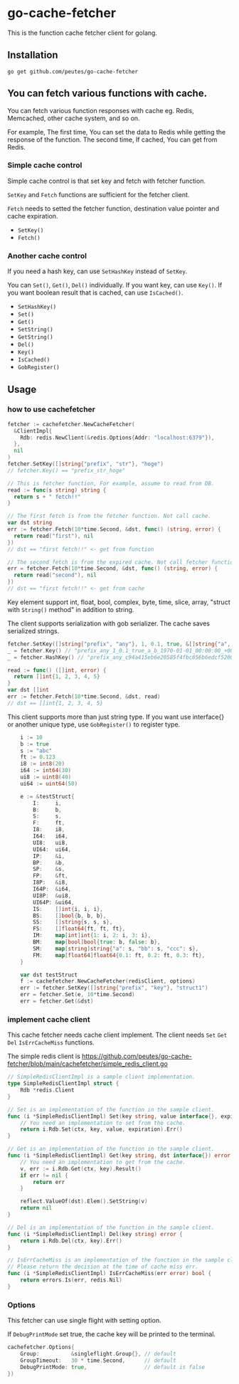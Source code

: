 # go-cache-fetcher

This is the function cache fetcher client for golang.


## Installation

```
go get github.com/peutes/go-cache-fetcher
```

## You can fetch various functions with cache.

You can fetch various function responses with cache eg. Redis, Memcached, other cache system, and so on.

For example, The first time, You can set the data to Redis while getting the response of the function.
The second time, If cached, You can get from Redis.


### Simple cache control

Simple cache control is that set key and fetch with fetcher function.

`SetKey` and `Fetch` functions are sufficient for the fetcher client.

`Fetch` needs to setted the fetcher function, destination value pointer and cache expiration. 

- `SetKey()`
- `Fetch()`

### Another cache control
If you need a hash key, can use `SetHashKey` instead of `SetKey`.

You can `Set()`, `Get()`, `Del()` individually. If you want key, can use `Key()`. If you want boolean result that is cached, can use `IsCached()`.

- `SetHashKey()`
- `Set()`
- `Get()`
- `SetString()`
- `GetString()`
- `Del()`
- `Key()`
- `IsCached()`
- `GobRegister()`

## Usage

### how to use cachefetcher

```go
fetcher := cachefetcher.NewCacheFetcher(
  &ClientImpl{
    Rdb: redis.NewClient(&redis.Options{Addr: "localhost:6379"}),
  },
  nil
)
fetcher.SetKey([]string{"prefix", "str"}, "hoge")
// fetcher.Key() == "prefix_str_hoge"

// This is fetcher function, For example, assume to read from DB.
read := func(s string) string {
  return s + " fetch!!"
}

// The first fetch is from the fetcher function. Not call cache.
var dst string
err := fetcher.Fetch(10*time.Second, &dst, func() (string, error) {
  return read("first"), nil
})
// dst == "first fetch!!" <- get from function

// The second fetch is from the expired cache. Not call fetcher function.
err = fetcher.Fetch(10*time.Second, &dst, func() (string, error) {
  return read("second"), nil
})
// dst == "first fetch!!" <- get from cache

```

Key element support int, float, bool, complex, byte, time, slice, array, "struct with `String()` method" in addition to string.

The client supports serialization with gob serializer.
The cache saves serialized strings.


```go
fetcher.SetKey([]string{"prefix", "any"}, 1, 0.1, true, &[]string{"a", "b"}, time.Unix(0, 0).In(time.UTC))
_ = fetcher.Key() // "prefix_any_1_0.1_true_a_b_1970-01-01_00:00:00_+0000_UTC"
_ = fetcher.HashKey() // "prefix_any_c94a415eb6e20585f4fbc856b6edcf52007259522967c4bea548515e71531663"

read := func() ([]int, error) {
  return []int{1, 2, 3, 4, 5}
}
var dst []int  
err := fetcher.Fetch(10*time.Second, &dst, read)
// dst == []int{1, 2, 3, 4, 5}

```

This client supports more than just string type. If you want use interface{} or another unique type, use `GobRegister()` to register type.

```go
    i := 10
    b := true
    s := "abc"
    ft := 0.123
    i8 := int8(20)
    i64 := int64(30)
    ui8 := uint8(40)
    ui64 := uint64(50)

    e := &testStruct{
        I:     i,
        B:     b,
        S:     s,
        F:     ft,
        I8:    i8,
        I64:   i64,
        UI8:   ui8,
        UI64:  ui64,
        IP:    &i,
        BP:    &b,
        SP:    &s,
        FP:    &ft,
        I8P:   &i8,
        I64P:  &i64,
        UI8P:  &ui8,
        UI64P: &ui64,
        IS:    []int{i, i, i},
        BS:    []bool{b, b, b},
        SS:    []string{s, s, s},
        FS:    []float64{ft, ft, ft},
        IM:    map[int]int{1: i, 2: i, 3: i},
        BM:    map[bool]bool{true: b, false: b},
        SM:    map[string]string{"a": s, "bb": s, "ccc": s},
        FM:    map[float64]float64{0.1: ft, 0.2: ft, 0.3: ft},
    }

    var dst testStruct
    f := cachefetcher.NewCacheFetcher(redisClient, options)
    err := fetcher.SetKey([]string{"prefix", "key"}, "struct1")
    err = fetcher.Set(e, 10*time.Second)
    err = fetcher.Get(&dst)
```



### implement cache client

This cache fetcher needs cache client implement. The client needs `Set` `Get` `Del` `IsErrCacheMiss` functions.

The simple redis client is https://github.com/peutes/go-cache-fetcher/blob/main/cachefetcher/simple_redis_client.go

```go
// SimpleRedisClientImpl is a sample client implementation.
type SimpleRedisClientImpl struct {
    Rdb *redis.Client
}

// Set is an implementation of the function in the sample client.
func (i *SimpleRedisClientImpl) Set(key string, value interface{}, expiration time.Duration) error {
    // You need an implementation to set from the cache.
    return i.Rdb.Set(ctx, key, value, expiration).Err()
}

// Get is an implementation of the function in the sample client.
func (i *SimpleRedisClientImpl) Get(key string, dst interface{}) error {
    // You need an implementation to get from the cache.
    v, err := i.Rdb.Get(ctx, key).Result()
    if err != nil {
        return err
    }

    reflect.ValueOf(dst).Elem().SetString(v)
    return nil
}

// Del is an implementation of the function in the sample client.
func (i *SimpleRedisClientImpl) Del(key string) error {
    return i.Rdb.Del(ctx, key).Err()
}

// IsErrCacheMiss is an implementation of the function in the sample client.
// Please return the decision at the time of cache miss err.
func (i *SimpleRedisClientImpl) IsErrCacheMiss(err error) bool {
    return errors.Is(err, redis.Nil)
}

```

### Options

This fetcher can use single flight with setting option.

If `DebugPrintMode` set true, the cache key will be printed to the terminal.

```go
cachefetcher.Options{
    Group:          &singleflight.Group{}, // default
    GroupTimeout:   30 * time.Second,      // default
    DebugPrintMode: true,                  // default is false
})
```
